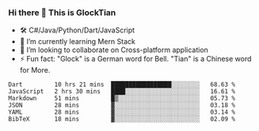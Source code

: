 ### Hi there 👋 This is GlockTian

- 🛠️ C#/Java/Python/Dart/JavaScript
- 🌱 I’m currently learning Mern Stack
- 👯 I’m looking to collaborate on Cross-platform application
- ⚡ Fun fact: "Glock" is a German word for Bell. "Tian" is a Chinese word for More.


<!--START_SECTION:waka-->

```text
Dart         10 hrs 21 mins  █████████████████░░░░░░░░   68.63 %
JavaScript   2 hrs 30 mins   ████░░░░░░░░░░░░░░░░░░░░░   16.61 %
Markdown     51 mins         █▒░░░░░░░░░░░░░░░░░░░░░░░   05.73 %
JSON         28 mins         ▓░░░░░░░░░░░░░░░░░░░░░░░░   03.18 %
YAML         28 mins         ▓░░░░░░░░░░░░░░░░░░░░░░░░   03.14 %
BibTeX       18 mins         ▓░░░░░░░░░░░░░░░░░░░░░░░░   02.09 %
```

<!--END_SECTION:waka-->

<!--
**GlockTian/GlockTian** is a ✨ _special_ ✨ repository because its `README.md` (this file) appears on your GitHub profile.

Here are some ideas to get you started:

- 🔭 I’m currently working on ...
- 🌱 I’m currently learning ...
- 👯 I’m looking to collaborate on ...
- 🤔 I’m looking for help with ...
- 💬 Ask me about ...
- 📫 How to reach me: ...
- 😄 Pronouns: ...
- ⚡ Fun fact: ...
-->
